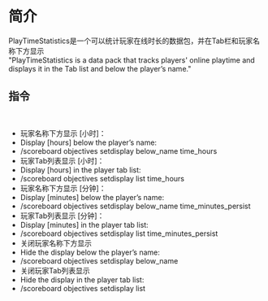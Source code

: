 # 简介
PlayTimeStatistics是一个可以统计玩家在线时长的数据包，并在Tab栏和玩家名称下方显示
﻿<br>
"PlayTimeStatistics is a data pack that tracks players' online playtime and displays it in the Tab list and below the player’s name."
﻿
## 指令
﻿
- 玩家名称下方显示 [小时]：
- Display [hours] below the player’s name:
- /scoreboard objectives setdisplay below_name time_hours
﻿
- 玩家Tab列表显示 [小时]：
- Display [hours] in the player tab list:
- /scoreboard objectives setdisplay list time_hours
﻿
- 玩家名称下方显示 [分钟]：
- Display [minutes] below the player’s name:
- /scoreboard objectives setdisplay below_name time_minutes_persist
﻿
- 玩家Tab列表显示 [分钟]：
- Display [minutes] in the player tab list:
- /scoreboard objectives setdisplay list time_minutes_persist
﻿
- 关闭玩家名称下方显示
- Hide the display below the player’s name:
- /scoreboard objectives setdisplay below_name
﻿
- 关闭玩家Tab列表显示
- Hide the display in the player tab list:
- /scoreboard objectives setdisplay list
